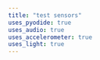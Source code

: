 ```yaml
---
title: "test sensors"
uses_pyodide: true
uses_audio: true
uses_accelerometer: true
uses_light: true 
---
```


<script>
makePyodideBox({codeString:`
import time,sensors
while True:
    print(sensors.sound.get_level(),sensors.light.get_level())
    time.sleep(0.1)
`,
hasConsole:true,hasGraph:true,showCode:true,editable:true,caption:"Put your code into here to test it"})
</script>


